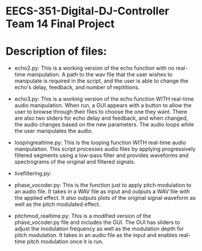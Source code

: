 # EECS-351-Digital-DJ-Controller Team 14 Final Project
#
# Description of files:

- echo2.py: This is a working version of the echo function with no real-time manipulation. 
              A path to the wav file that the user wishes to manipulate is required in the script,
             and the user is able to change the echo's delay, feedback, and number of repititions.

- echo3.py: This is a working version of the echo function WITH real-time audio manipulation.
               When run, a GUI appears with a button to allow the user to browse through their files
               to choose the one they want. There are also two sliders for echo delay and feedback, and when 
               changed, the audio changes based on the new parameters. The audio loops while the user
               manipulates the audio.                    

- loopingrealtime.py: This is the looping function WITH real-time audio manipulation. This script processes
                 audio files by applying progressively filtered segments using a low-pass filter
                 and provides waveforms and spectrograms of the original and filtered signals. 
  
- livefiltering.py:
- phase_vocoder.py: This is the function just to apply pitch modulation to an audio file. It takes in a WAV file
                as input and outputs a WAV file with the applied effect. It also outputs plots of the original
                signal waveform as well as the pitch modulated effect.

- pitchmod_realtime.py: This is a modified version of the phase_vocoder.py file and includes the GUI. The GUI has sliders to adjust the modulation frequency as well as the modulation depth for pitch modulation. It takes in an audio file as the input and enables real-time pitch modulation once it is run.
